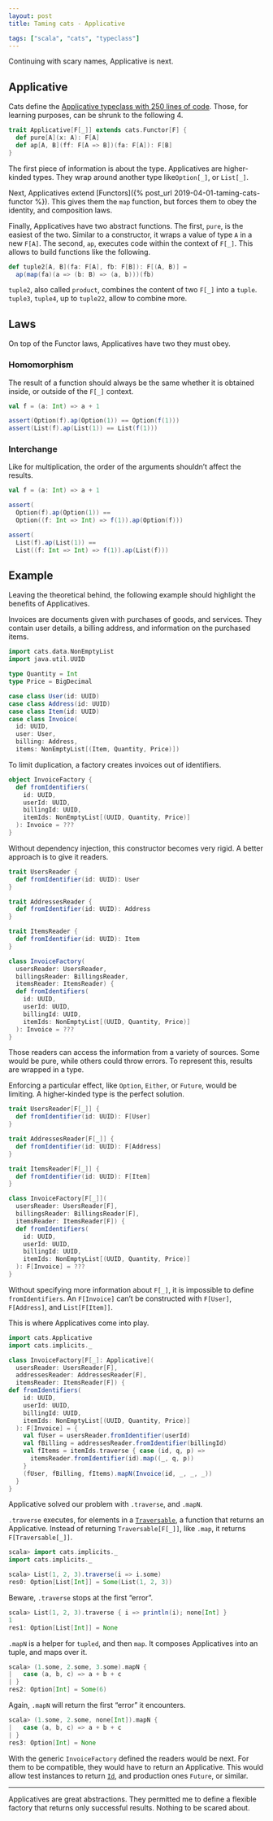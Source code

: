 ```yaml
---
layout: post
title: Taming cats - Applicative

tags: ["scala", "cats", "typeclass"]
---
```


Continuing with scary names, Applicative is next.

## Applicative

Cats define the [Applicative typeclass with 250 lines of code](https://github.com/typelevel/cats/blob/master/core/src/main/scala/cats/Applicative.scala). Those, for learning purposes, can be shrunk to the following 4.

```scala
trait Applicative[F[_]] extends cats.Functor[F] {
  def pure[A](x: A): F[A]
  def ap[A, B](ff: F[A => B])(fa: F[A]): F[B]
}
```

The first piece of information is about the type. Applicatives are higher-kinded types. They wrap around another type like`Option[_]`, or `List[_]`.

Next, Applicatives extend [Functors]({% post_url 2019-04-01-taming-cats-functor %}). This gives them the `map` function, but forces them to obey the identity, and composition laws.

Finally, Applicatives have two abstract functions. The first, `pure`, is the easiest of the two. Similar to a constructor, it wraps a value of type `A` in a new `F[A]`. The second, `ap`, executes code within the context of `F[_]`. This allows to build functions like the following.

```scala
def tuple2[A, B](fa: F[A], fb: F[B]): F[(A, B)] =
  ap(map(fa)(a => (b: B) => (a, b)))(fb)
```

`tuple2`, also called `product`, combines the content of two `F[_]` into a `tuple`. `tuple3`, `tuple4`, up to `tuple22`, allow to combine more.

## Laws
On top of the Functor laws, Applicatives have two they must obey.

### Homomorphism
The result of a function should always be the same whether it is obtained inside, or outside of the `F[_]` context.

```scala
val f = (a: Int) => a + 1

assert(Option(f).ap(Option(1)) == Option(f(1)))
assert(List(f).ap(List(1)) == List(f(1)))
```

### Interchange
Like for multiplication, the order of the arguments shouldn’t affect the results.

```scala
val f = (a: Int) => a + 1

assert(
  Option(f).ap(Option(1)) ==
  Option((f: Int => Int) => f(1)).ap(Option(f)))

assert(
  List(f).ap(List(1)) ==
  List((f: Int => Int) => f(1)).ap(List(f)))
```

## Example
Leaving the theoretical behind, the following example should highlight the benefits of Applicatives.

Invoices are documents given with purchases of goods, and services. They contain user details, a billing address, and information on the purchased items.

```scala
import cats.data.NonEmptyList
import java.util.UUID

type Quantity = Int
type Price = BigDecimal

case class User(id: UUID)
case class Address(id: UUID)
case class Item(id: UUID)
case class Invoice(
  id: UUID,
  user: User,
  billing: Address,
  items: NonEmptyList[(Item, Quantity, Price)])
```

To limit duplication, a factory creates invoices out of identifiers.

```scala
object InvoiceFactory {
  def fromIdentifiers(
    id: UUID,
    userId: UUID,
    billingId: UUID,
    itemIds: NonEmptyList[(UUID, Quantity, Price)]
  ): Invoice = ???
}
```

Without dependency injection, this constructor becomes very rigid. A better approach is to give it readers.

```scala
trait UsersReader {
  def fromIdentifier(id: UUID): User
}

trait AddressesReader {
  def fromIdentifier(id: UUID): Address
}

trait ItemsReader {
  def fromIdentifier(id: UUID): Item
}

class InvoiceFactory(
  usersReader: UsersReader,
  billingsReader: BillingsReader,
  itemsReader: ItemsReader) {
  def fromIdentifiers(
    id: UUID,
    userId: UUID,
    billingId: UUID,
    itemIds: NonEmptyList[(UUID, Quantity, Price)]
  ): Invoice = ???
}
```

Those readers can access the information from a variety of sources. Some would be pure, while others could throw errors. To represent this, results are wrapped in a type.

Enforcing a particular effect, like `Option`, `Either`, or `Future`, would be limiting. A higher-kinded type is the perfect solution.

```scala
trait UsersReader[F[_]] {
  def fromIdentifier(id: UUID): F[User]
}

trait AddressesReader[F[_]] {
  def fromIdentifier(id: UUID): F[Address]
}

trait ItemsReader[F[_]] {
  def fromIdentifier(id: UUID): F[Item]
}

class InvoiceFactory[F[_]](
  usersReader: UsersReader[F],
  billingsReader: BillingsReader[F],
  itemsReader: ItemsReader[F]) {
  def fromIdentifiers(
    id: UUID,
    userId: UUID,
    billingId: UUID,
    itemIds: NonEmptyList[(UUID, Quantity, Price)]
  ): F[Invoice] = ???
}
```

Without specifying more information about `F[_]`, it is impossible to define `fromIdentifiers`. An `F[Invoice]` can’t be constructed with `F[User]`, `F[Address]`, and `List[F[Item]]`.

This is where Applicatives come into play.

```scala
import cats.Applicative
import cats.implicits._

class InvoiceFactory[F[_]: Applicative](
  usersReader: UsersReader[F],
  addressesReader: AddressesReader[F],
  itemsReader: ItemsReader[F]) {
def fromIdentifiers(
    id: UUID,
    userId: UUID,
    billingId: UUID,
    itemIds: NonEmptyList[(UUID, Quantity, Price)]
  ): F[Invoice] = {
    val fUser = usersReader.fromIdentifier(userId)
    val fBilling = addressesReader.fromIdentifier(billingId)
    val fItems = itemIds.traverse { case (id, q, p) =>
      itemsReader.fromIdentifier(id).map((_, q, p))
    }
    (fUser, fBilling, fItems).mapN(Invoice(id, _, _, _))
  }
}
```

Applicative solved our problem with `.traverse`, and `.mapN`.

`.traverse` executes, for elements in a [`Traversable`](https://typelevel.org/cats/api/cats/Traverse.html), a function that returns an Applicative. Instead of returning `Traversable[F[_]]`, like `.map`, it returns `F[Traversable[_]]`.

```scala
scala> import cats.implicits._
import cats.implicits._

scala> List(1, 2, 3).traverse(i => i.some)
res0: Option[List[Int]] = Some(List(1, 2, 3))
```

Beware, `.traverse` stops at the first “error”.

```scala
scala> List(1, 2, 3).traverse { i => println(i); none[Int] }
1
res1: Option[List[Int]] = None
```

`.mapN` is a helper for `tupled`, and then `map`. It composes Applicatives into an tuple, and maps over it.

```scala
scala> (1.some, 2.some, 3.some).mapN {
|   case (a, b, c) => a + b + c
| }
res2: Option[Int] = Some(6)
```

Again, `.mapN` will return the first “error” it encounters.

```scala
scala> (1.some, 2.some, none[Int]).mapN {
|   case (a, b, c) => a + b + c
| }
res3: Option[Int] = None
```

With the generic `InvoiceFactory` defined the readers would be next. For them to be compatible, they would have to return an Applicative. This would allow test instances to return [`Id`](https://typelevel.org/cats/api/cats/index.html#Id[A]=A), and production ones `Future`, or similar.

---

Applicatives are great abstractions. They permitted me to define a flexible factory that returns only successful results. Nothing to be scared about.
